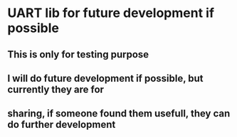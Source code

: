 # UART lib for future development if possible

## This is only for testing purpose
## I will do future development if possible, but currently they are for
## sharing, if someone found them usefull, they can do further development
